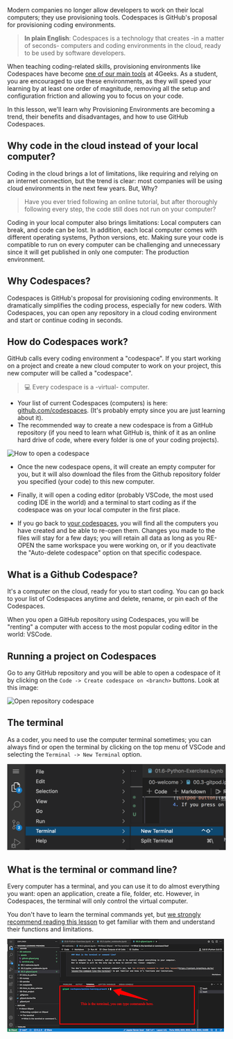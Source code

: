 
Modern companies no longer allow developers to work on their local computers; they use provisioning tools. Codespaces is GitHub's proposal for provisioning coding environments. 

> **In plain English**: Codespaces is a technology that creates -in a matter of seconds- computers and coding environments in the cloud, ready to be used by software developers.

When teaching coding-related skills, provisioning environments like Codespaces have become [one of our main tools](https://4geeks.com/lesson/4geeks-teaching-tools) at 4Geeks. As a student, you are encouraged to use these environments, as they will speed your learning by at least one order of magnitude, removing all the setup and configuration friction and allowing you to focus on your code.

In this lesson, we'll learn why Provisioning Environments are becoming a trend, their benefits and disadvantages, and how to use GitHub Codespaces.

## Why code in the cloud instead of your local computer?

Coding in the cloud brings a lot of limitations, like requiring and relying on an internet connection, but the trend is clear: most companies will be using cloud environments in the next few years. But, Why?

> Have you ever tried following an online tutorial, but after thoroughly following every step, the code still does not run on your computer?

Coding in your local computer also brings limitations: Local computers can break, and code can be lost. In addition, each local computer comes with different operating systems, Python versions, etc. Making sure your code is compatible to run on every computer can be challenging and unnecessary since it will get published in only one computer: The production environment.

## Why Codespaces?

Codespaces is GitHub's proposal for provisioning coding environments. It dramatically simplifies the coding process, especially for new coders. With Codespaces, you can open any repository in a cloud coding environment and start or continue coding in seconds.

## How do Codespaces work?

GitHub calls every coding environment a "codespace". If you start working on a project and create a new cloud computer to work on your project, this new computer will be called a "codespace". 

> 💻 Every codespace is a -virtual- computer.

- Your list of current Codespaces (computers) is here: [github.com/codespaces](https://github.com/codespaces). (It's probably empty since you are just learning about it).
- The recommended way to create a new codespace is from a GitHub repository (if you need to learn what GitHub is, think of it as an online hard drive of code, where every folder is one of your coding projects).

![How to open a codespace](https://github.com/breatheco-de/content/blob/master/src/assets/images/create-codespace.gif?raw=true)

- Once the new codespace opens, it will create an empty computer for you, but it will also download the files from the Github repository folder you specified (your code) to this new computer.

- Finally, it will open a coding editor (probably VSCode, the most used coding IDE in the world) and a terminal to start coding as if the codespace was on your local computer in the first place.

- If you go back to [your codespaces](https://github.com/codespaces), you will find all the computers you have created and be able to re-open them. Changes you made to the files will stay for a few days; you will retain all data as long as you RE-OPEN the same workspace you were working on, or if you deactivate the "Auto-delete codespace" option on that specific codespace.

## What is a Github Codespace?

It's a computer on the cloud, ready for you to start coding. You can go back to your list of Codespaces anytime and delete, rename, or pin each of the Codespaces.

When you open a GitHub repository using Codespaces, you will be "renting" a computer with access to the most popular coding editor in the world: VSCode.

## Running a project on Codespaces

Go to any GitHub repository and you will be able to open a codespace of it by clicking on the `Code -> Create codespace on <branch>` buttons. Look at this image:

![Open repository codespace](https://github.com/breatheco-de/content/blob/master/src/assets/images/open-codespace.png?raw=true)

## The terminal

As a coder, you need to use the computer terminal sometimes; you can always find or open the terminal by clicking on the top menu of VSCode and selecting the `Terminal -> New Terminal` option.

![How to open a terminal in VSCode](https://github.com/breatheco-de/content/raw/master/src/assets/images/terminal.png?raw=true)

## What is the terminal or command line?

Every computer has a terminal, and you can use it to do almost everything you want: open an application, create a file, folder, etc. However, in Codespaces, the terminal will only control the virtual computer.

You don't have to learn the terminal commands yet, but [we strongly recommend reading this lesson](https://4geeks.com/lesson/the-command-line-the-terminal) to get familiar with them and understand their functions and limitations.

![VSCode terminal](https://github.com/breatheco-de/content/blob/master/src/assets/images/terminal-command.png?raw=true)
